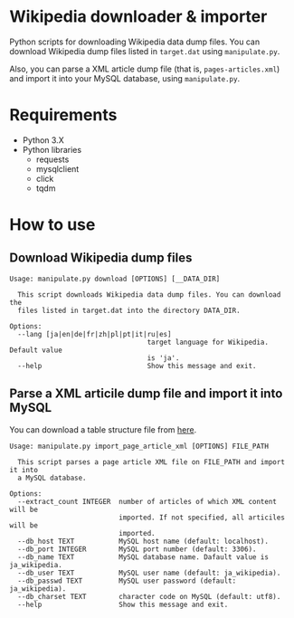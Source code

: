 # Wikipedia downloader & importer
Python scripts for downloading Wikipedia data dump files. You can download Wikipedia dump files listed in ```target.dat``` using ```manipulate.py```.

Also, you can parse a XML article dump file (that is, ```pages-articles.xml```) and import it into your MySQL database, using ```manipulate.py```.

# Requirements
* Python 3.X
* Python libraries
    * requests
    * mysqlclient
    * click
    * tqdm

# How to use
## Download Wikipedia dump files
```
Usage: manipulate.py download [OPTIONS] [__DATA_DIR]

  This script downloads Wikipedia data dump files. You can download the
  files listed in target.dat into the directory DATA_DIR.

Options:
  --lang [ja|en|de|fr|zh|pl|pt|it|ru|es]
                                  target language for Wikipedia. Default value
                                  is 'ja'.
  --help                          Show this message and exit.
  ```

## Parse a XML articile dump file and import it into MySQL
You can download a table structure file from [here](https://github.com/wikimedia/mediawiki/blob/master/maintenance/tables.sql).

```
Usage: manipulate.py import_page_article_xml [OPTIONS] FILE_PATH

  This script parses a page article XML file on FILE_PATH and import it into
  a MySQL database.

Options:
  --extract_count INTEGER  number of articles of which XML content will be
                           imported. If not specified, all articiles will be
                           imported.
  --db_host TEXT           MySQL host name (default: localhost).
  --db_port INTEGER        MySQL port number (default: 3306).
  --db_name TEXT           MySQL database name. Dafault value is ja_wikipedia.
  --db_user TEXT           MySQL user name (default: ja_wikipedia).
  --db_passwd TEXT         MySQL user password (default: ja_wikipedia).
  --db_charset TEXT        character code on MySQL (default: utf8).
  --help                   Show this message and exit.
```
